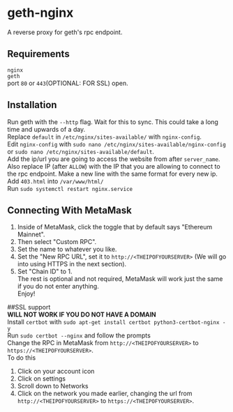 # geth-nginx
A reverse proxy for geth's rpc endpoint. 

## Requirements
```nginx```  
```geth```  
port ```80``` or ```443```(OPTIONAL: FOR SSL) open.  

## Installation
Run geth with the ```--http``` flag. Wait for this to sync. This could take a long time and upwards of a day.  
Replace ```default``` in ```/etc/nginx/sites-available/``` with ```nginx-config```.  
Edit ```nginx-config``` with ```sudo nano /etc/nginx/sites-available/nginx-config``` or ```sudo nano /etc/nginx/sites-available/default```.  
Add the ip/url you are going to access the website from after ```server_name```.  
Also replace IP (after ```ALLOW```) with the IP that you are allowing to connect to the rpc endpoint. Make a new line with the same format for every new ip.  
Add ```403.html``` into ```/var/www/html/```  
Run ```sudo systemctl restart nginx.service```  

## Connecting With MetaMask
1. Inside of MetaMask, click the toggle that by default says "Ethereum Mainnet".  
2. Then select "Custom RPC".  
3. Set the name to whatever you like.  
4. Set the "New RPC URL", set it to ```http://<THEIPOFYOURSERVER>``` (We will go into using HTTPS in the next section).  
5.  Set "Chain ID" to 1.  
The rest is optional and not required, MetaMask will work just the same if you do not enter anything.  
Enjoy!  

##SSL support  
**WILL NOT WORK IF YOU DO NOT HAVE A DOMAIN**  
Install ```certbot``` with ```sudo apt-get install certbot python3-certbot-nginx -y```  
Run ```sudo certbot --nginx``` and follow the prompts  
Change the RPC in MetaMask from ```http://<THEIPOFYOURSERVER>``` to ```https://<THEIPOFYOURSERVER>```.  
To do this  
 1. Click on your account icon  
 2. Click on settings  
 3. Scroll down to Networks  
 4. Click on the network you made earlier, changing the url from ```http://<THEIPOFYOURSERVER>``` to ```https://<THEIPOFYOURSERVER>```.
